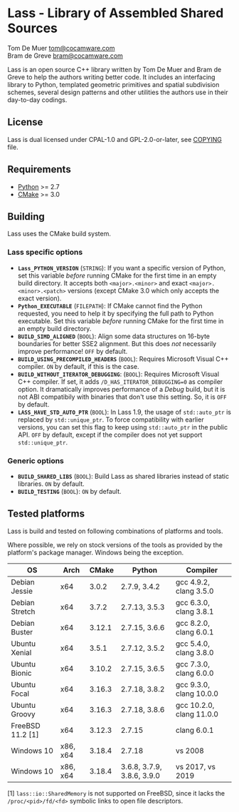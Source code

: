 Lass - Library of Assembled Shared Sources
==========================================

Tom De Muer <tom@cocamware.com>  
Bram de Greve <bram@cocamware.com>

Lass is an open source C++ library written by Tom De Muer and Bram de Greve to
help the authors writing better code. It includes an interfacing library to 
Python, templated geometric primitives and spatial subdivision schemes, several
design patterns and other utilities the authors use in their day-to-day 
codings.


License
-------

Lass is dual licensed under CPAL-1.0 and GPL-2.0-or-later, see 
[COPYING](./COPYING) file.


Requirements
------------

-   [Python](https://www.python.org/) >= 2.7
-   [CMake](https://cmake.org/) >= 3.0


Building
--------

Lass uses the CMake build system.

### Lass specific options

-   **`Lass_PYTHON_VERSION`** (`STRING`): If you want a specific version of
    Python, set this variable *before* running CMake for the first time
    in an empty build directory. It accepts both `<major>.<minor>` and exact
    `<major>.<minor>.<patch>` versions (except CMake 3.0 which only accepts the
    exact version).
-   **`Python_EXECUTABLE`** (`FILEPATH`): If CMake cannot find the Python
    requested, you need to help it by specifying the full path to Python
    executable. Set this variable *before* running CMake for the first time
    in an empty build directory.
-   **`BUILD_SIMD_ALIGNED`** (`BOOL`): Align some data structures on 16-byte
    boundaries for better SSE2 alignment. But this does *not* necessarily
    improve performance! `OFF` by default.
-   **`BUILD_USING_PRECOMPILED_HEADERS`** (`BOOL`): Requires Microsoft Visual
    C++ compiler. `ON` by default, if this is the case.
-   **`BUILD_WITHOUT_ITERATOR_DEBUGGING`**: (`BOOL`): Requires Microsoft Visual
    C++ compiler. If set, it adds `/D_HAS_ITERATOR_DEBUGGING=0` as compiler
    option. It dramatically improves performance of a *Debug* build, but it
    is not ABI compatibily with binaries that don't use this setting. So, it is
    `OFF` by default.
-   **`LASS_HAVE_STD_AUTO_PTR`** (`BOOL`): In Lass 1.9, the usage of 
    `std::auto_ptr` is replaced by `std::unique_ptr`. To force compatibility
    with earlier versions, you can set this flag to keep using `std::auto_ptr`
    in the public API. `OFF` by default, except if the compiler does not yet
    support `std::unique_ptr`.

### Generic options

-   **`BUILD_SHARED_LIBS`** (`BOOL`): Build Lass as shared libraries instead
    of static libraries. `ON` by default.
-   **`BUILD_TESTING`** (`BOOL`): `ON` by default.


Tested platforms
----------------

Lass is build and tested on following combinations of platforms and tools.

Where possible, we rely on stock versions of the tools as provided by the
platform's package manager. Windows being the exception.

| OS               | Arch     | CMake  | Python                     | Compiler                  |
|------------------|----------|--------|----------------------------|---------------------------|
| Debian Jessie    | x64      | 3.0.2  | 2.7.9,  3.4.2              | gcc 4.9.2, clang 3.5.0    |
| Debian Stretch   | x64      | 3.7.2  | 2.7.13, 3.5.3              | gcc 6.3.0, clang 3.8.1    |
| Debian Buster    | x64      | 3.12.1 | 2.7.15, 3.6.6              | gcc 8.2.0, clang 6.0.1    |
| Ubuntu Xenial    | x64      | 3.5.1  | 2.7.12, 3.5.2              | gcc 5.4.0, clang 3.8.0    |
| Ubuntu Bionic    | x64      | 3.10.2 | 2.7.15, 3.6.5              | gcc 7.3.0, clang 6.0.0    |
| Ubuntu Focal     | x64      | 3.16.3 | 2.7.18, 3.8.2              | gcc 9.3.0, clang 10.0.0   |
| Ubuntu Groovy    | x64      | 3.16.3 | 2.7.18, 3.8.6              | gcc 10.2.0, clang 11.0.0  |
| FreeBSD 11.2 [1] | x64      | 3.12.3 | 2.7.15                     | clang 6.0.1               |
| Windows 10       | x86, x64 | 3.18.4 | 2.7.18                     | vs 2008                   |
| Windows 10       | x86, x64 | 3.18.4 | 3.6.8, 3.7.9, 3.8.6, 3.9.0 | vs 2017, vs 2019          |

[1] `lass::io::SharedMemory` is not supported on FreeBSD, since it lacks the
`/proc/<pid>/fd/<fd>` symbolic links to open file descriptors.